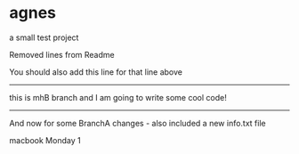 # agnes
a small test project


Removed lines from Readme

You should also add this line for that line above

*******************************************

this is mhB branch and I am going to write some cool code!

*******************************************

And now for some BranchA changes - also included a new info.txt file

macbook Monday 1
